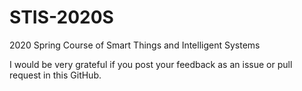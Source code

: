 # STIS-2020S
2020 Spring Course of Smart Things and Intelligent Systems 

I would be very grateful if you post your feedback as an issue or pull request in this GitHub.


